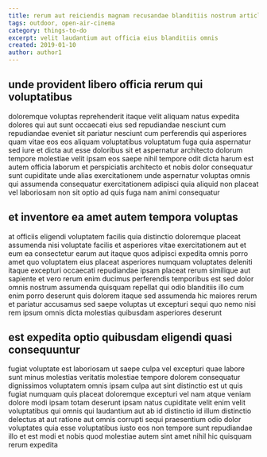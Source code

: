 ```yaml
---
title: rerum aut reiciendis magnam recusandae blanditiis nostrum article 23
tags: outdoor, open-air-cinema
category: things-to-do
excerpt: velit laudantium aut officia eius blanditiis omnis
created: 2019-01-10
author: author1
---
```


## unde provident libero officia rerum qui voluptatibus

doloremque voluptas reprehenderit itaque velit aliquam natus expedita dolores qui aut sunt occaecati eius sed repudiandae nesciunt cum repudiandae eveniet sit pariatur nesciunt cum perferendis qui asperiores quam vitae eos eos aliquam voluptatibus voluptatum fuga quia aspernatur sed iure et dicta aut esse doloribus sit et aspernatur architecto dolorum tempore molestiae velit ipsam eos saepe nihil tempore odit dicta harum est autem officia laborum et perspiciatis architecto et nobis dolor consequatur sunt cupiditate unde alias exercitationem unde aspernatur voluptas omnis qui assumenda consequatur exercitationem adipisci quia aliquid non placeat vel laboriosam non sit optio ad quis fuga nam animi consequatur

## et inventore ea amet autem tempora voluptas

at officiis eligendi voluptatem facilis quia distinctio doloremque placeat assumenda nisi voluptate facilis et asperiores vitae exercitationem aut et eum ea consectetur earum aut itaque quos adipisci expedita omnis porro amet quo voluptatem eius placeat asperiores numquam voluptates deleniti itaque excepturi occaecati repudiandae ipsam placeat rerum similique aut sapiente et vero rerum enim ducimus perferendis temporibus est sed dolor omnis nostrum assumenda quisquam repellat qui odio blanditiis illo cum enim porro deserunt quis dolorem itaque sed assumenda hic maiores rerum et pariatur accusamus sed saepe voluptas ut excepturi sequi quo nemo nisi rem ipsum omnis dicta molestias quibusdam asperiores deserunt

## est expedita optio quibusdam eligendi quasi consequuntur

fugiat voluptate est laboriosam ut saepe culpa vel excepturi quae labore sunt minus molestias veritatis molestiae tempore dolorem consequatur dignissimos voluptatem omnis ipsam culpa aut sint distinctio est ut quis fugiat numquam quis placeat doloremque excepturi vel nam atque veniam dolore modi ipsam totam deserunt ipsam natus cupiditate velit enim velit voluptatibus qui omnis qui laudantium aut ab id distinctio id illum distinctio delectus at aut ratione aut omnis corrupti sequi praesentium odio dolor voluptates quia esse voluptatibus iusto eos non tempore sunt repudiandae illo et est modi et nobis quod molestiae autem sint amet nihil hic quisquam rerum expedita
